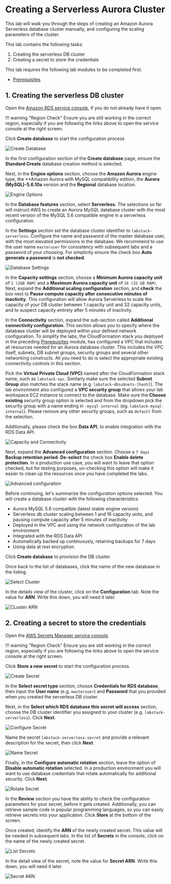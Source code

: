 # Creating a Serverless Aurora Cluster

This lab will walk you through the steps of creating an Amazon Aurora Serverless database cluster manually, and configuring the scaling parameters of the cluster.

This lab contains the following tasks:

1. Creating the serverless DB cluster
2. Creating a secret to store the credentials

This lab requires the following lab modules to be completed first:

* [Prerequisites](/reinvent/prerequisites/)


## 1. Creating the serverless DB cluster

Open the <a href="https://eu-west-1.console.aws.amazon.com/rds/home?region=eu-west-1" target="_blank">Amazon RDS service console</a>, if you do not already have it open.

!!! warning "Region Check"
    Ensure you are still working in the correct region, especially if you are following the links above to open the service console at the right screen.

Click **Create database** to start the configuration process

<span class="image">![Create Database](../../modules/create-serverless/1-create-database.png?raw=true)</span>

In the first configuration section of the **Create database** page, ensure the **Standard Create** database creation method is selected.

Next, in the **Engine options** section, choose the **Amazon Aurora** engine type, the **Amazon Aurora with MySQL compatibility edition, the **Aurora (MySQL)-5.6.10a** version and the **Regional** database location.

<span class="image">![Engine Options](../../modules/create-serverless/1-engine-options.png?raw=true)</span>

In the **Database features** section, select **Serverless**. The selections so far will instruct AWS to create an Aurora MySQL database cluster with the most recent version of the MySQL 5.6 compatible engine in a serverless configuration.

In the **Settings** section set the database cluster identifier to `labstack-serverless`. Configure the name and password of the master database user, with the most elevated permissions in the database. We recommend to use the user name `masteruser` for consistency with subsequent labs and a password of your choosing. For simplicity ensure the check box **Auto generate a password** is **not checked**.

<span class="image">![Database Settings](../../modules/create-serverless/1-serverless-settings.png?raw=true)</span>

In the **Capacity settings** section, choose a **Minimum Aurora capacity unit** of `1 (2GB RAM)` and a **Maximum Aurora capacity unit** of `16 (32 GB RAM)`. Next, expand the **Additional scaling configuration** section, and **check** the box next to **Pause compute capacity after consecutive minutes of inactivity**. This configuration will allow Aurora Serverless to scale the capacity of your DB cluster between 1 capacity unit and 32 capacity units, and to suspect capacity entirely after 5 minutes of inactivity.

In the **Connectivity** section, expand the sub-section called **Additional connectivity configuration**. This section allows you to specify where the database cluster will be deployed within your defined network configuration. To simplify the labs, the CloudFormation stack you deployed in the preceding [Prerequisites](/modules/prerequisites/) module, has configured a VPC that includes all resources needed for an Aurora database cluster. This includes the VPC itself, subnets, DB subnet groups, security groups and several other networking constructs. All you need to do is select the appropriate existing connectivity controls in this section.

Pick the **Virtual Private Cloud (VPC)** named after the CloudFormation stack name, such as `labstack-vpc`. Similarly make sure the selected **Subnet Group** also matches the stack name (e.g. `labstack-dbsubnets-[hash]`). The lab environment also configured a **VPC security group** that allows your lab workspace EC2 instance to connect to the database. Make sure the **Choose existing** security group option is selected and from the dropdown pick the security group with a name ending in `-mysql-internal` (eg. `labstack-mysql-internal`). Please remove any other security groups, such as `default` from the selection.

Additionally, please check the box **Data API**, to enable integration with the RDS Data API.

<span class="image">![Capacity and Connectivity](../../modules/create-serverless/1-serverless-capacity.png?raw=true)</span>

Next, expand the **Advanced configuration** section. Choose a `7 days` **Backup retention period**. **De-select** the check box **Enable delete protection**. In a production use case, you will want to leave that option checked, but for testing purposes, un-checking this option will make it easier to clean up the resources once you have completed the labs.

<span class="image">![Advanced configuration](../../modules/create-serverless/1-serverless-advconfig.png?raw=true)</span>

Before continuing, let's summarize the configuration options selected. You will create a database cluster with the following characteristics:

* Aurora MySQL 5.6 compatible (latest stable engine version)
* Serverless db cluster scaling between 1 and 16 capacity units, and pausing compute capacity after 5 minutes of inactivity
* Deployed in the VPC and using the network configuration of the lab environment
* Integrated with the RDS Data API
* Automatically backed up continuously, retaining backups for 7 days
* Using data at rest encryption

Click **Create database** to provision the DB cluster.

Once back to the list of databases, click the name of the new database in the listing.

<span class="image">![Select Cluster](../../modules/create-serverless/1-serverless-selection.png?raw=true)</span>

In the details view of the cluster, click on the **Configuration** tab. Note the value for **ARN**. Write this down, you will need it later.

<span class="image">![CLuster ARN](../../modules/create-serverless/1-serverless-arn.png?raw=true)</span>

## 2. Creating a secret to store the credentials

Open the <a href="https://eu-west-1.console.aws.amazon.com/secretsmanager/home?region=eu-west-1" target="_blank">AWS Secrets Manager service console</a>.

!!! warning "Region Check"
    Ensure you are still working in the correct region, especially if you are following the links above to open the service console at the right screen.

Click **Store a new secret** to start the configuration process.

<span class="image">![Create Secret](../../modules/create-serverless/2-create-secret.png?raw=true)</span>

In the **Select secret type** section, choose **Credentials for RDS database**, then input the **User name** (e.g. `masteruser`) and **Password** that you provided when you created the serverless DB cluster.

Next, in the **Select which RDS database this secret will access** section, choose the DB cluster identifier you assigned to your cluster (e.g. `labstack-serverless`). Click **Next**.

<span class="image">![Configure Secret](../../modules/create-serverless/2-config-secret.png?raw=true)</span>

Name the secret `labstack-serverless-secret` and provide a relevant description for the secret, then click **Next**.

<span class="image">![Name Secret](../../modules/create-serverless/2-name-secret.png?raw=true)</span>

Finally, in the **Configure automatic rotation** section, leave the option of **Disable automatic rotation** selected. In a production environment you will want to use database credentials that rotate automatically for additional security. Click **Next**.

<span class="image">![Rotate Secret](../../modules/create-serverless/2-rotate-secret.png?raw=true)</span>

In the **Review** section you have the ability to check the configuration parameters for your secret, before it gets created. Additionally, you can retrieve sample code in popular programming languages, so you can easily retrieve secrets into your application. Click **Store** at the bottom of the screen.

Once created, identify the **ARN** of the newly created secret. This value will be needed in subsequent labs. In the list of **Secrets** in the console, click on the name of the newly created secret.

<span class="image">![List Secrets](../../modules/create-serverless/2-list-secrets.png?raw=true)</span>

In the detail view of the secret, note the value for **Secret ARN**. Write this down, you will need it later.

<span class="image">![Secret ARN](../../modules/create-serverless/2-arn-secret.png?raw=true)</span>
